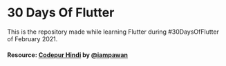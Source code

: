 # 30 Days Of Flutter

This is the repository made while learning Flutter during #30DaysOfFlutter of February 2021.
#### Resource: [Codepur Hindi](https://www.youtube.com/playlist?list=PLrjrqTcKCnhTXI2GyPkaQF47inLp6LoIC) by [@iampawan](https://github.com/iampawan)
